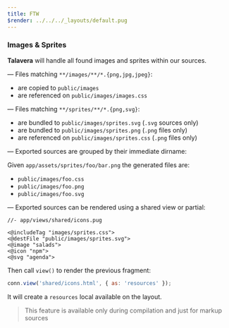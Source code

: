 ```yaml
---
title: FTW
$render: ../../../_layouts/default.pug
---
```


### Images & Sprites

**Talavera** will handle all found images and sprites within our sources.

&mdash; Files matching `**/images/**/*.{png,jpg,jpeg}`:

- are copied to `public/images`
- are referenced on `public/images/images.css`

&mdash; Files matching `**/sprites/**/*.{png,svg}`:

- are bundled to `public/images/sprites.svg` (`.svg` sources only)
- are bundled to `public/images/sprites.png` (`.png` files only)
- are referenced on `public/images/sprites.css` (`.png` files only)

&mdash; Exported sources are grouped by their immediate dirname:

Given `app/assets/sprites/foo/bar.png` the generated files are:

- `public/images/foo.css`
- `public/images/foo.png`
- `public/images/foo.svg`

&mdash; Exported sources can be rendered using a shared view or partial:

```pug
//- app/views/shared/icons.pug

<@includeTag "images/sprites.css">
<@destFile "public/images/sprites.svg">
<@image "salads">
<@icon "npm">
<@svg "agenda">
```

Then call `view()` to render the previous fragment:

```js
conn.view('shared/icons.html', { as: 'resources' });
```

It will create a `resources` local available on the layout.

> This feature is available only during compilation and just for markup sources
